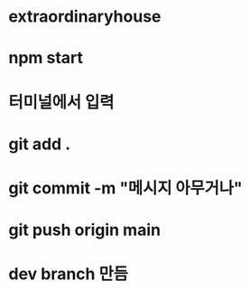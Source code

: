 # extraordinaryhouse

# npm start

# 터미널에서 입력

# git add .

# git commit -m "메시지 아무거나"

# git push origin main

# dev branch 만듬
